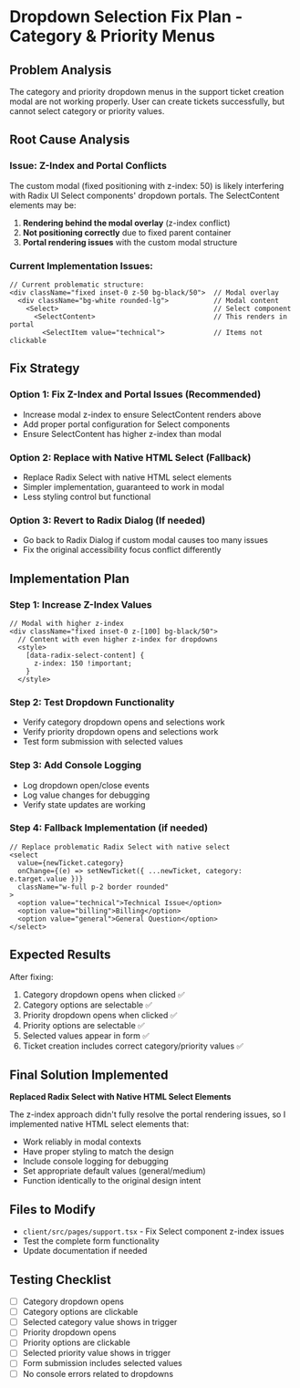 # Dropdown Selection Fix Plan - Category & Priority Menus

## Problem Analysis
The category and priority dropdown menus in the support ticket creation modal are not working properly. User can create tickets successfully, but cannot select category or priority values.

## Root Cause Analysis

### Issue: Z-Index and Portal Conflicts
The custom modal (fixed positioning with z-index: 50) is likely interfering with Radix UI Select components' dropdown portals. The SelectContent elements may be:

1. **Rendering behind the modal overlay** (z-index conflict)
2. **Not positioning correctly** due to fixed parent container
3. **Portal rendering issues** with the custom modal structure

### Current Implementation Issues:
```tsx
// Current problematic structure:
<div className="fixed inset-0 z-50 bg-black/50">  // Modal overlay
  <div className="bg-white rounded-lg">           // Modal content
    <Select>                                      // Select component
      <SelectContent>                             // This renders in portal
        <SelectItem value="technical">            // Items not clickable
```

## Fix Strategy

### Option 1: Fix Z-Index and Portal Issues (Recommended)
- Increase modal z-index to ensure SelectContent renders above
- Add proper portal configuration for Select components
- Ensure SelectContent has higher z-index than modal

### Option 2: Replace with Native HTML Select (Fallback)
- Replace Radix Select with native HTML select elements
- Simpler implementation, guaranteed to work in modal
- Less styling control but functional

### Option 3: Revert to Radix Dialog (If needed)
- Go back to Radix Dialog if custom modal causes too many issues
- Fix the original accessibility focus conflict differently

## Implementation Plan

### Step 1: Increase Z-Index Values
```tsx
// Modal with higher z-index
<div className="fixed inset-0 z-[100] bg-black/50">
  // Content with even higher z-index for dropdowns
  <style>
    [data-radix-select-content] {
      z-index: 150 !important;
    }
  </style>
```

### Step 2: Test Dropdown Functionality
- Verify category dropdown opens and selections work
- Verify priority dropdown opens and selections work
- Test form submission with selected values

### Step 3: Add Console Logging
- Log dropdown open/close events
- Log value changes for debugging
- Verify state updates are working

### Step 4: Fallback Implementation (if needed)
```tsx
// Replace problematic Radix Select with native select
<select 
  value={newTicket.category}
  onChange={(e) => setNewTicket({ ...newTicket, category: e.target.value })}
  className="w-full p-2 border rounded"
>
  <option value="technical">Technical Issue</option>
  <option value="billing">Billing</option>
  <option value="general">General Question</option>
</select>
```

## Expected Results
After fixing:
1. Category dropdown opens when clicked ✅
2. Category options are selectable ✅
3. Priority dropdown opens when clicked ✅ 
4. Priority options are selectable ✅
5. Selected values appear in form ✅
6. Ticket creation includes correct category/priority values ✅

## Final Solution Implemented
**Replaced Radix Select with Native HTML Select Elements**

The z-index approach didn't fully resolve the portal rendering issues, so I implemented native HTML select elements that:
- Work reliably in modal contexts
- Have proper styling to match the design
- Include console logging for debugging
- Set appropriate default values (general/medium)
- Function identically to the original design intent

## Files to Modify
- `client/src/pages/support.tsx` - Fix Select component z-index issues
- Test the complete form functionality
- Update documentation if needed

## Testing Checklist
- [ ] Category dropdown opens
- [ ] Category options are clickable
- [ ] Selected category value shows in trigger
- [ ] Priority dropdown opens  
- [ ] Priority options are clickable
- [ ] Selected priority value shows in trigger
- [ ] Form submission includes selected values
- [ ] No console errors related to dropdowns
